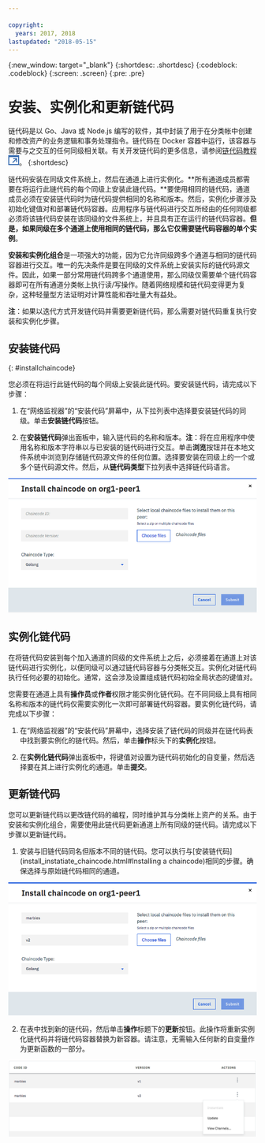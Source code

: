 ```yaml
---

copyright:
  years: 2017, 2018
lastupdated: "2018-05-15"
---
```


{:new_window: target="_blank"}
{:shortdesc: .shortdesc}
{:codeblock: .codeblock}
{:screen: .screen}
{:pre: .pre}

# 安装、实例化和更新链代码

链代码是以 Go、Java 或 Node.js 编写的软件，其中封装了用于在分类帐中创建和修改资产的业务逻辑和事务处理指令。链代码在 Docker 容器中运行，该容器与需要与之交互的任何同级相关联。有关开发链代码的更多信息，请参阅[链代码教程 ![外部链接图标](../images/external_link.svg "外部链接图标")](http://hyperledger-fabric.readthedocs.io/en/latest/chaincode.html)。
{:shortdesc}

链代码安装在同级文件系统上，然后在通道上进行实例化。**所有通道成员都需要在将运行此链代码的每个同级上安装此链代码。**要使用相同的链代码，通道成员必须在安装链代码时为链代码提供相同的名称和版本。然后，实例化步骤涉及初始化键值对和部署链代码容器。应用程序与链代码进行交互所经由的任何同级都必须将该链代码安装在该同级的文件系统上，并且具有正在运行的链代码容器。**但是，如果同级在多个通道上使用相同的链代码，那么它仅需要链代码容器的单个实例**。

**安装和实例化组合**是一项强大的功能，因为它允许同级跨多个通道与相同的链代码容器进行交互。唯一的先决条件是要在同级的文件系统上安装实际的链代码源文件。因此，如果一部分常用链代码跨多个通道使用，那么同级仅需要单个链代码容器即可在所有通道分类帐上执行读/写操作。随着网络规模和链代码变得更为复杂，这种轻量型方法证明对计算性能和吞吐量大有益处。

**注**：如果以迭代方式开发链代码并需要更新链代码，那么需要对链代码重复执行安装和实例化步骤。


## 安装链代码
{: #installchaincode}

您必须在将运行此链代码的每个同级上安装此链代码。要安装链代码，请完成以下步骤：
1. 在“网络监视器”的“安装代码”屏幕中，从下拉列表中选择要安装链代码的同级。单击**安装链代码**按钮。
<!--
  ![Chaincode screen](../images/chaincode_install_overview.png "Chaincode screen")
-->

2. 在**安装链代码**弹出面板中，输入链代码的名称和版本。**注**：将在应用程序中使用名称和版本字符串以与已安装的链代码进行交互。单击**浏览**按钮并在本地文件系统中浏览到存储链代码源文件的任何位置。选择要安装在同级上的一个或多个链代码源文件。然后，从**链代码类型**下拉列表中选择链代码语言。

  ![安装链代码](../images/chaincode_install.png "安装链代码")



## 实例化链代码
在将链代码安装到每个加入通道的同级的文件系统上之后，必须接着在通道上对该链代码进行实例化，以便同级可以通过链代码容器与分类帐交互。实例化对链代码执行任何必要的初始化。通常，这会涉及设置组成链代码初始全局状态的键值对。

您需要在通道上具有**操作员**或**作者**权限才能实例化链代码。在不同同级上具有相同名称和版本的链代码仅需要实例化一次即可部署链代码容器。要实例化链代码，请完成以下步骤：
1. 在“网络监视器”的“安装代码”屏幕中，选择安装了链代码的同级并在链代码表中找到要实例化的链代码。然后，单击**操作**标头下的**实例化**按钮。
<!--
  ![Instantiate Chaincode](../images/chaincode_instantiate.png "Instantiate Chaincode")
-->

2. 在**实例化链代码**弹出面板中，将键值对设置为链代码初始化的自变量，然后选择要在其上进行实例化的通道。单击**提交**。
<!--
  ![Instantiate Chaincode panel](../images/chaincode_instantiate_panel.png "Instantiate Chaincode panel")
-->

## 更新链代码
您可以更新链代码以更改链代码的编程，同时维护其与分类帐上资产的关系。由于安装和实例化组合，需要使用此链代码更新通道上所有同级的链代码。请完成以下步骤以更新链代码。

1. 安装与旧链代码同名但版本不同的链代码。您可以执行与[安装链代码](install_instatiate_chaincode.html#Installing a chaincode)相同的步骤。确保选择与原始链代码相同的通道。

  ![更新链代码](../images/upgrade_chaincode.png "更新链代码")

2. 在表中找到新的链代码，然后单击**操作**标题下的**更新**按钮。此操作将重新实例化链代码并将链代码容器替换为新容器。请注意，无需输入任何新的自变量作为更新函数的一部分。

  ![更新按钮](../images/upgrade_button.png "更新按钮")
